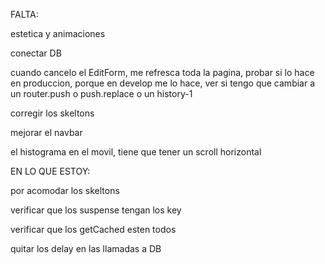 FALTA:

estetica y animaciones

conectar DB

cuando cancelo el EditForm, me refresca toda la pagina, probar si lo hace en produccion, porque en develop me lo hace, ver si tengo que cambiar a un router.push o push.replace o un history-1

corregir los skeltons

mejorar el navbar

el histograma en el movil, tiene que tener un scroll horizontal

EN LO QUE ESTOY:

por acomodar los skeltons

verificar que los suspense tengan los key

verificar que los getCached esten todos

quitar los delay en las llamadas a DB